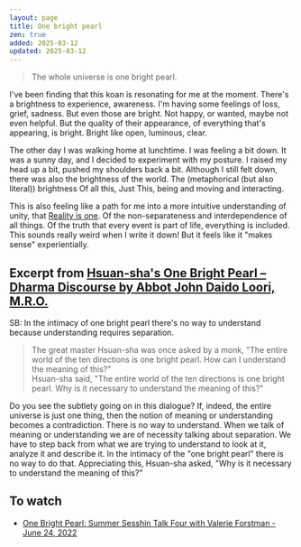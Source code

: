 ```yaml
---
layout: page
title: One bright pearl
zen: true
added: 2025-03-12
updated: 2025-03-12
---
```


> The whole universe is one bright pearl.

I've been finding that this koan is resonating for me at the moment. There's a brightness to experience, awareness. I'm having some feelings of loss, grief, sadness. But even those are bright. Not happy, or wanted, maybe not even helpful. But the quality of their appearance, of everything that's appearing, is bright. Bright like open, luminous, clear.

The other day I was walking home at lunchtime. I was feeling a bit down. It was a sunny day, and I decided to experiment with my posture. I raised my head up a bit, pushed my shoulders back a bit. Although I still felt down, there was also the brightness of the world. The (metaphorical (but also literal)) brightness Of all this, Just This, being and moving and interacting.

This is also feeling like a path for me into a more intuitive understanding of unity, that [Reality is one](/thinking/map/#reality-is-one). Of the non-separateness and interdependence of all things. Of the truth that every event is part of life, everything is included. This sounds really weird when I write it down! But it feels like it "makes sense" experientially.

## Excerpt from [Hsuan-sha's One Bright Pearl – Dharma Discourse by Abbot John Daido Loori, M.R.O.](https://abuddhistlibrary.com/Buddhism/C%20-%20Zen/Modern%20Teachers/John%20Daido%20Loori%20-%20Dharma%20Talks/DISCOURSE%20Hsuan-sha%27s%20One%20Bright%20Pearl.htm)

SB: In the intimacy of one bright pearl there's no way to understand because understanding requires separation.

> The great master Hsuan-sha was once asked by a monk, "The entire world of the ten directions is one bright pearl. How can I understand the meaning of this?"<br>Hsuan-sha said, "The entire world of the ten directions is one bright pearl. Why is it necessary to understand the meaning of this?"

Do you see the subtlety going on in this dialogue? If, indeed, the entire universe is just one thing, then the notion of meaning or understanding becomes a contradiction. There is no way to understand. When we talk of meaning or understanding we are of necessity talking about separation. We have to step back from what we are trying to understand to look at it, analyze it and describe it. In the intimacy of the "one bright pearl" there is no way to do that. Appreciating this, Hsuan-sha asked, "Why is it necessary to understand the meaning of this?"

## To watch

- [One Bright Pearl: Summer Sesshin Talk Four with Valerie Forstman - June 24, 2022](https://www.youtube.com/watch?v=0PZNEi_3kb0)